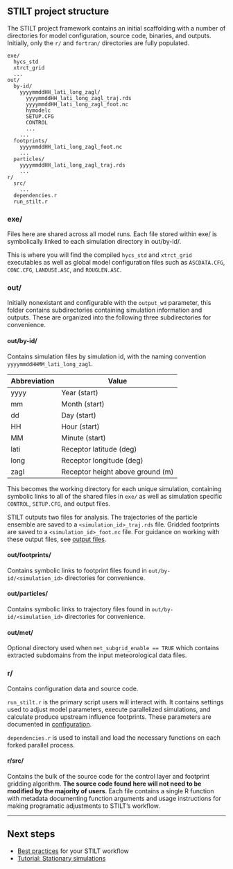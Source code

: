 ## STILT project structure

The STILT project framework contains an initial scaffolding with a number of directories for model configuration, source code, binaries, and outputs. Initially, only the `r/` and `fortran/` directories are fully populated.

```
exe/
  hycs_std
  xtrct_grid
  ...
out/
  by-id/
    yyyymmddHH_lati_long_zagl/
      yyyymmddHH_lati_long_zagl_traj.rds
      yyyymmddHH_lati_long_zagl_foot.nc
      hymodelc
      SETUP.CFG
      CONTROL
      ...
    ...
  footprints/
    yyyymmddHH_lati_long_zagl_foot.nc
    ...
  particles/
    yyyymmddHH_lati_long_zagl_traj.rds
    ...
r/
  src/
    ...
  dependencies.r
  run_stilt.r
```

### exe/

Files here are shared across all model runs. Each file stored within exe/ is symbolically linked to each simulation directory in out/by-id/.

This is where you will find the compiled `hycs_std` and `xtrct_grid` executables as well as global model configuration files such as `ASCDATA.CFG`, `CONC.CFG`, `LANDUSE.ASC`, and `ROUGLEN.ASC`.

### out/

Initially nonexistant and configurable with the `output_wd` parameter, this folder contains subdirectories containing simulation information and outputs. These are organized into the following three subdirectories for convenience.

#### out/by-id/

Contains simulation files by simulation id, with the naming convention `yyyymmddHHMM_lati_long_zagl`.


Abbreviation |	Value
-|-
yyyy | Year (start)
mm | Month (start)
dd | Day (start)
HH | Hour (start)
MM | Minute (start)
lati | Receptor latitude (deg)
long | Receptor longitude (deg)
zagl | Receptor height above ground (m)

This becomes the working directory for each unique simulation, containing symbolic links to all of the shared files in `exe/` as well as simulation specific `CONTROL`, `SETUP.CFG`, and output files. 

STILT outputs two files for analysis. The trajectories of the particle ensemble are saved to a `<simulation_id>_traj.rds` file. Gridded footprints are saved to a `<simulation_id>_foot.nc` file. For guidance on working with these output files, see [output files](output-files.md).

#### out/footprints/

Contains symbolic links to footprint files found in `out/by-id/<simulation_id>` directories for convenience.

#### out/particles/

Contains symbolic links to trajectory files found in `out/by-id/<simulation_id>` directories for convenience.

#### out/met/

Optional directory used when `met_subgrid_enable == TRUE` which contains extracted subdomains from the input meteorological data files.

### r/

Contains configuration data and source code.

`run_stilt.r` is the primary script users will interact with. It contains settings used to adjust model parameters, execute parallelized simulations, and calculate produce upstream influence footprints. These parameters are documented in [configuration](configuration.md).

`dependencies.r` is used to install and load the necessary functions on each forked parallel process.

#### r/src/

Contains the bulk of the source code for the control layer and footprint gridding algorithm. **The source code found here will not need to be modified by the majority of users**. Each file contains a single R function with metadata documenting function arguments and usage instructions for making programatic adjustments to STILT’s workflow.

---

## Next steps

- [Best practices](best-practices.md) for your STILT workflow
- [Tutorial: Stationary simulations](stationary-simulations)
